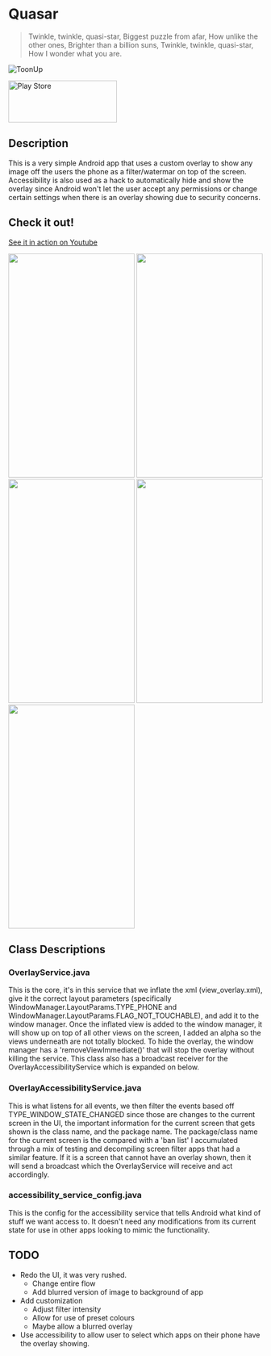 # Quasar #

> Twinkle, twinkle, quasi-star,
> Biggest puzzle from afar,
> How unlike the other ones,
> Brighter than a billion suns,
> Twinkle, twinkle, quasi-star,
> How I wonder what you are.

<img src="https://user-images.githubusercontent.com/21000943/34430280-6d5c8dd8-ec31-11e7-8264-828e6ee0cc34.png" title="ToonUp">

<a href="TODO" alt="Play Store Release"><img src="https://play.google.com/intl/en_us/badges/images/generic/en_badge_web_generic.png" width="215" height="83" title="Play Store"/></a>

## Description ##

This is a very simple Android app that uses a custom overlay to show any image off the users the phone as a filter/watermar on top of the screen. Accessibility is also used as a hack to automatically hide and show the overlay since Android won't let the user accept any permissions or change certain settings when there is an overlay showing due to security concerns.

## Check it out! ##

[See it in action on Youtube](https://youtu.be/_h-Ca2HfPSc)

<img src="https://user-images.githubusercontent.com/21000943/34636527-7c23761a-f271-11e7-8be2-8cd8e8f17509.png" width="250" height="444"> <img src="https://user-images.githubusercontent.com/21000943/34636523-7bcee5a0-f271-11e7-822d-8b7e54bcf947.png" width="250" height="444"> <img src="https://user-images.githubusercontent.com/21000943/34636522-7bbfe564-f271-11e7-87f8-886c9632c986.png" width="250" height="444"> <img src="https://user-images.githubusercontent.com/21000943/34636528-7c4028aa-f271-11e7-9be5-6dcad67fc5f1.png" width="250" height="444"> <img src="https://user-images.githubusercontent.com/21000943/34636529-7cbcdee0-f271-11e7-8f74-434592116798.png" width="250" height="444">

## Class Descriptions ##

### OverlayService.java ###

This is the core, it's in this service that we inflate the xml (view_overlay.xml), give it the correct layout parameters (specifically WindowManager.LayoutParams.TYPE_PHONE and WindowManager.LayoutParams.FLAG_NOT_TOUCHABLE), and add it to the window manager. Once the inflated view is added to the window manager, it will show up on top of all other views on the screen, I added an alpha so the views underneath are not totally blocked. To hide the overlay, the window manager has a 'removeViewImmediate()' that will stop the overlay without killing the service. This class also has a broadcast receiver for the OverlayAccessibilityService which is expanded on below.

### OverlayAccessibilityService.java ###

This is what listens for all events, we then filter the events based off TYPE_WINDOW_STATE_CHANGED since those are changes to the current screen in the UI, the important information for the current screen that gets shown is the class name, and the package name. The package/class name for the current screen is the compared with a 'ban list' I accumulated through a mix of testing and decompiling screen filter apps that had a similar feature. If it is a screen that cannot have an overlay shown, then it will send a broadcast which the OverlayService will receive and act accordingly.

### accessibility_service_config.java ###

This is the config for the accessibility service that tells Android what kind of stuff we want access to. It doesn't need any modifications from its current state for use in other apps looking to mimic the functionality.

## TODO ##

* Redo the UI, it was very rushed.
  * Change entire flow
  * Add blurred version of image to background of app
* Add customization
  * Adjust filter intensity
  * Allow for use of preset colours
  * Maybe allow a blurred overlay
* Use accessibility to allow user to select which apps on their phone have the overlay showing.
